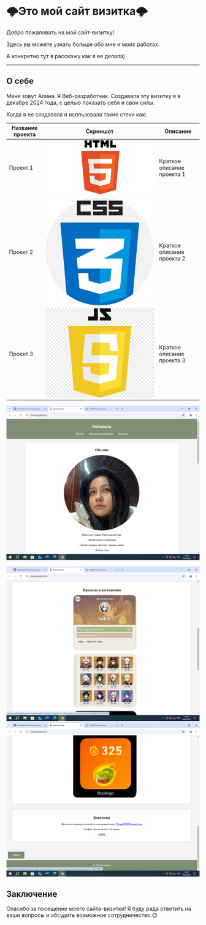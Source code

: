 # 🌩Это мой сайт визитка🌩

Добро пожаловать на мой сайт-визитку! 

Здесь вы можете узнать больше обо мне и моих работах.

А конкретно тут я расскажу как я ее делала)



---

## О себе

Меня зовут Алина. Я Веб-разработчик. Создавала эту визитку я в декабре 2024 года, с целью показать себя и свои силы.

Когда я ее создавала я испльзовала такие стеки как:

| Название проекта | Скриншот                | Описание                       |
|------------------|-------------------------|--------------------------------|
| Проект 1         | ![Скриншот 1](https://github.com/Sobanata/Sobanata.github.io/raw/main/image/html.png) | Краткое описание проекта 1     |
| Проект 2         | ![Скриншот 2](https://github.com/Sobanata/Sobanata.github.io/raw/main/image/css.png) | Краткое описание проекта 2     |
| Проект 3         | ![Скриншот 3](https://github.com/Sobanata/Sobanata.github.io/raw/main/image/js.png) | Краткое описание проекта 3     |

![Скриншот](https://github.com/Sobanata/Sobanata.github.io/raw/main/image/1.png)


![Скриншот](https://github.com/Sobanata/Sobanata.github.io/raw/main/image/2.png)
![Скриншот](https://github.com/Sobanata/Sobanata.github.io/raw/main/image/3.png)








## Заключение

Спасибо за посещение моего сайта-визитки! Я буду рада ответить на ваши вопросы и обсудить возможное сотрудничество.😊
